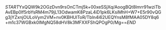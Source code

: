 $START$YxQQW9k2OGzDvn9rsOnCTmj5k+00xeSSjXq/AoogBQt8lmrr91wziTbAvEBp0lf5rbYsRM4m79jL13OdwamK8PzaL4iD1pk6LKsiMhH+W7+E5r90vQGg3jYZxnjOULoVym2VM+nv0KBHUlToR/Tbln4i62UEQYnsM8fMAA05DY8q6+m1c37WGBxk0IMgNQ58dHV8k3MFXXFShQPOgP0/Mg==$END$